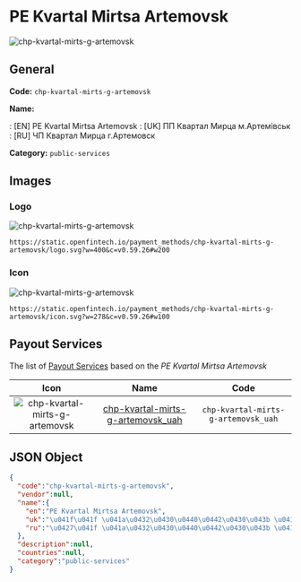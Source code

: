 
# PE Kvartal Mirtsa Artemovsk 
![chp-kvartal-mirts-g-artemovsk](https://static.openfintech.io/payment_methods/chp-kvartal-mirts-g-artemovsk/logo.svg?w=400&c=v0.59.26#w200)  

## General 
**Code:** `chp-kvartal-mirts-g-artemovsk` 
 
**Name:** 
 
:	[EN] PE Kvartal Mirtsa Artemovsk 
:	[UK] ПП Квартал Мирца м.Артемівськ 
:	[RU] ЧП Квартал Мирца г.Артемовск 
 
**Category:** `public-services` 
 

## Images 

### Logo 
![chp-kvartal-mirts-g-artemovsk](https://static.openfintech.io/payment_methods/chp-kvartal-mirts-g-artemovsk/logo.svg?w=400&c=v0.59.26#w200)  

```
https://static.openfintech.io/payment_methods/chp-kvartal-mirts-g-artemovsk/logo.svg?w=400&c=v0.59.26#w200
```  

### Icon 
![chp-kvartal-mirts-g-artemovsk](https://static.openfintech.io/payment_methods/chp-kvartal-mirts-g-artemovsk/icon.svg?w=278&c=v0.59.26#w100)  

```
https://static.openfintech.io/payment_methods/chp-kvartal-mirts-g-artemovsk/icon.svg?w=278&c=v0.59.26#w100
```  

## Payout Services 
 
The list of [Payout Services](/payout-services/) based on the _PE Kvartal Mirtsa Artemovsk_ 

|Icon|Name|Code| 
|:---:|:---:|:---:| 
|![chp-kvartal-mirts-g-artemovsk](https://static.openfintech.io/payout_methods/chp-kvartal-mirts-g-artemovsk/icon.png?w=278&c=v0.59.26#w40) |[chp-kvartal-mirts-g-artemovsk_uah](/payout-services/chp-kvartal-mirts-g-artemovsk_uah/)|`chp-kvartal-mirts-g-artemovsk_uah`| 
 

## JSON Object 

```json
{
  "code":"chp-kvartal-mirts-g-artemovsk",
  "vendor":null,
  "name":{
    "en":"PE Kvartal Mirtsa Artemovsk",
    "uk":"\u041f\u041f \u041a\u0432\u0430\u0440\u0442\u0430\u043b \u041c\u0438\u0440\u0446\u0430 \u043c.\u0410\u0440\u0442\u0435\u043c\u0456\u0432\u0441\u044c\u043a",
    "ru":"\u0427\u041f \u041a\u0432\u0430\u0440\u0442\u0430\u043b \u041c\u0438\u0440\u0446\u0430 \u0433.\u0410\u0440\u0442\u0435\u043c\u043e\u0432\u0441\u043a"
  },
  "description":null,
  "countries":null,
  "category":"public-services"
}
```  
